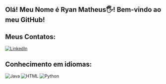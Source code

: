 ## Olá! Meu Nome é Ryan Matheus🖐️! Bem-vindo ao meu GitHub! 

## Meus Contatos:

[![LinkedIn](https://img.shields.io/badge/-LinkedIn-blue?style=flat-square&logo=linkedin&logoColor=white&link=https://www.linkedin.com/in/ryan-matheus-sousa-silva-349526209/)](https://www.linkedin.com/in/ryan-matheus-sousa-silva-349526209/) 


## Conhecimento em idiomas: 

![Java](https://img.shields.io/badge/-Java-orange?style=for-the-badge&logo=java&logoColor=white) 
![HTML](https://img.shields.io/badge/-HTML5-E34F26?style=for-the-badge&logo=html5&logoColor=white) 
![Python](https://img.shields.io/badge/-Python-3776AB?style=for-the-badge&logo=python&logoColor=white)
